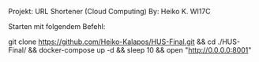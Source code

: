 Projekt: URL Shortener (Cloud Computing) By: Heiko K. WI17C

Starten mit folgendem Befehl:

git clone https://github.com/Heiko-Kalapos/HUS-Final.git && cd ./HUS-Final/ && docker-compose up -d && sleep 10 && open "http://0.0.0.0:8001"